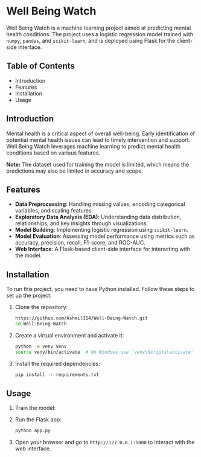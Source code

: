 # Well Being Watch

Well Being Watch is a machine learning project aimed at predicting mental health conditions. The project uses a logistic regression model trained with `numpy`, `pandas`, and `scikit-learn`, and is deployed using Flask for the client-side interface.

## Table of Contents

- Introduction
- Features
- Installation
- Usage

## Introduction

Mental health is a critical aspect of overall well-being. Early identification of potential mental health issues can lead to timely intervention and support. Well Being Watch leverages machine learning to predict mental health conditions based on various features.

**Note:** The dataset used for training the model is limited, which means the predictions may also be limited in accuracy and scope.

## Features

- **Data Preprocessing**: Handling missing values, encoding categorical variables, and scaling features.
- **Exploratory Data Analysis (EDA)**: Understanding data distribution, relationships, and key insights through visualizations.
- **Model Building**: Implementing logistic regression using `scikit-learn`.
- **Model Evaluation**: Assessing model performance using metrics such as accuracy, precision, recall, F1-score, and ROC-AUC.
- **Web Interface**: A Flask-based client-side interface for interacting with the model.

## Installation

To run this project, you need to have Python installed. Follow these steps to set up the project:

1. Clone the repository:
    ```bash
    https://github.com/Ashmil114/Well-Being-Watch.git
    cd Well-Being-Watch
    ```

2. Create a virtual environment and activate it:
    ```bash
    python -m venv venv
    source venv/bin/activate  # On Windows use `venv\Scripts\activate`
    ```

3. Install the required dependencies:
    ```bash
    pip install -r requirements.txt
    ```

## Usage

1. Train the model:
    

2. Run the Flask app:
    ```bash
    python app.py
    ```

3. Open your browser and go to `http://127.0.0.1:5000` to interact with the web interface.



